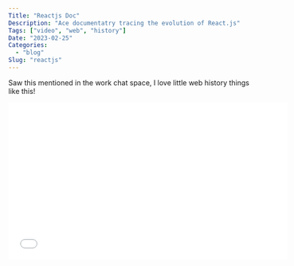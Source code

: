 ```yaml
---
Title: "Reactjs Doc"
Description: "Ace documentatry tracing the evolution of React.js"
Tags: ["video", "web", "history"]
Date: "2023-02-25"
Categories:
  - "blog"
Slug: "reactjs"
---
```


Saw this mentioned in the work chat space, I love little web history things like this!

<div class="video-container">
<iframe width="560" height="315" src="//www.youtube.com/embed/8pDqJVdNa44" frameborder="0" allowfullscreen></iframe>
</div>
